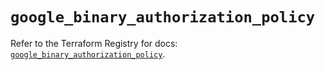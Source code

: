 # `google_binary_authorization_policy`

Refer to the Terraform Registry for docs: [`google_binary_authorization_policy`](https://registry.terraform.io/providers/hashicorp/google-beta/5.29.0/docs/resources/google_binary_authorization_policy).
